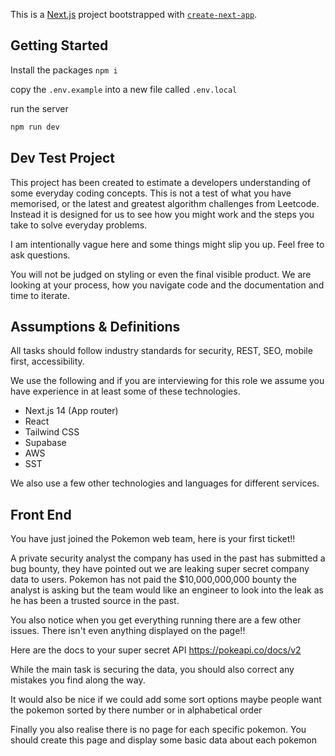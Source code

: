 This is a [Next.js](https://nextjs.org/) project bootstrapped with [`create-next-app`](https://github.com/vercel/next.js/tree/canary/packages/create-next-app).

## Getting Started

Install the packages
`npm i`

copy the `.env.example` into a new file called `.env.local`

run the server
```bash
npm run dev
```

## Dev Test Project

This project has been created to estimate a developers understanding of some everyday coding concepts. This is not a test of what you have memorised, or 
the latest and greatest algorithm challenges from Leetcode. Instead it is designed for us to see how you might work and the steps you take to solve everyday
problems.

I am intentionally vague here and some things might slip you up. Feel free to ask questions.

You will not be judged on styling or even the final visible product. We are looking at your process, how you navigate code and the documentation and time to iterate.

## Assumptions & Definitions

All tasks should follow industry standards for security, REST, SEO, mobile first, accessibility.

We use the following and if you are interviewing for this role we assume you have experience in at least some of these technologies. 
- Next.js 14 (App router)
- React
- Tailwind CSS
- Supabase
- AWS
- SST

We also use a few other technologies and languages for different services.

## Front End

You have just joined the Pokemon web team, here is your first ticket!!

A private security analyst the company has used in the past has submitted a bug bounty, they have pointed out we are leaking super secret company data to users. Pokemon has not paid
the $10,000,000,000 bounty the analyst is asking but the team would like an engineer to look into the leak as he has been a trusted source in the past. 

You also notice when you get everything running there are a few other issues. There isn't even anything displayed on the page!!

Here are the docs to your super secret API https://pokeapi.co/docs/v2

While the main task is securing the data, you should also correct any mistakes you find along the way.

It would also be nice if we could add some sort options maybe people want the pokemon sorted by there number or in alphabetical order

Finally you also realise there is no page for each specific pokemon. You should create this page and display some basic data about each pokemon
